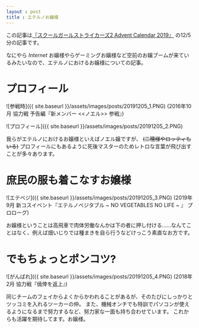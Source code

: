 ```yaml
---
layout : post
title : エテルノお嬢様
---
```


この記事は[『スクールガールストライカーズ2 Advent Calendar 2019』](https://adventar.org/calendars/4503) の12/5分の記事です。

なにやら _Internet_ お嬢様やらゲーミングお嬢様など空前のお嬢ブームが来ているみたいなので、エテルノにおけるお嬢様についての記事。

# プロフィール
![参戦時]({{ site.baseurl }}/assets/images/posts/20191205_1.PNG)
(2016年10月 協力戦 予告編『新メンバー <<ノエル>> 参戦』)

![プロフィール]({{ site.baseurl }}/assets/images/posts/20191205_2.PNG)

我らがエテルノにおけるお嬢様といえばノエル嬢ですが、 ~~(二穂様やロッティもいる)~~ プロフィールにもあるように死後マスターのためレトロな言葉が飛び出すことが多々あります。

# 庶民の服も着こなすお嬢様

![エテベジ]({{ site.baseurl }}/assets/images/posts/20191205_3.PNG)
(2019年9月 新コスイベント『エテルノベジタブル ~ NO VEGETABLES NO LIFE ~ 』 プロローグ)

お嬢様ということは高飛車で肉体労働なんかは下の者に押し付ける……なんてことはなく、例えば畑いじりでは種まきを自ら行うなどけっこう素直なお方です。

# でもちょっとポンコツ?

![がんばれ]({{ site.baseurl }}/assets/images/posts/20191205_4.PNG)
(2018年2月 協力戦『僥倖を返上』)

同じチームのフェイからよくからかわれることがあるが、そのたびにしっかりとツッコミを入れるツーカーの仲。
また、機械オンチでも特訓でパソコンが使えるようになるまで努力するなど、努力家な一面も持ち合わせています。
これからも活躍を期待してます。お嬢様。
